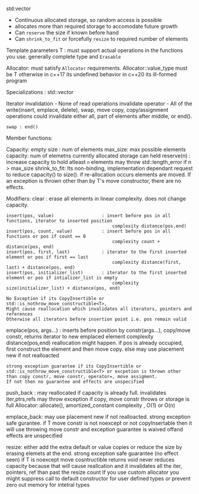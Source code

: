 std:vector

- Continuous allocated storage, so random access is possible
- allocates more than required storage to accomodate future growth
- Can `reserve` the size if known before hand
- Can `shrink_to_fit` or forcefully `resize` to required number of elements 


Template parameters
T : must support actual operations in the functions you use.
	generally complete type and `Erasable`

Allocator:
	must satisfy `Allocator` requirements. Allocator::value_type
	must be T otherwise in c++17 its undefined behavior
	in c++20 its ill-formed program

Specializations : std::vector<bool>

Iterator invalidation
	- None of read operations invalidate operator
	- All of the write(insert, emplace, delete), 
	swap, move copy, copy/assignment operations could invalidate either all, part of elements after middle, or end().
	
	swap : end()



Member functions:

Capacity:
	empty
	size	: num of elements
	max_size: max possible elements
	capacity: num of elemetns currently allocated storage can held
	reserve(n) : increase capacity to hold atleast `n` elements
				may throw std::length_error if n > max_size
	shrink_to_fit: Its non-binding, implementation dependant request to reduce capacity() to size(). if re-allocation occurs elements are moved.
				If an exception is thrown other than by T's move constructor, there are no effects.

Modifiers:
	clear : erase all elements in linear complexity. does not change capacity.

	insert(pos, value)					: insert before pos in all functions, iterator to inserted position
											complexity distance(pos,end)
	insert(pos, count, value)			: insert before pos in all functions or pos if count == 0 
											complexity count + distance(pos, end)
	insert(pos, first, last)			: iterator to the first inserted element or pos if first == last
											complexity distance(first, last) + distance(pos, end) 
	insert(pos, initializer_list)		: iterator to the first inserted element or pos if intializer_list is empty
											complexity size(initializer_list) + distance(pos, end) 

	No Exception if its CopyInsertible or std::is_nothrow_move_constructible<T>,
	Might cause reallocation which invalidates all iterators, pointers and references
	Otherwise all iterators before insertion point i.e. pos remain valid
	
emplace(pos, args...) : inserts before position by constr(args...), copy/move constr, returns iterator to new emplaced element 
							complexity distance(pos,end)
							reallocation might happen.
							if pos is already occupied, first construct the element and then move copy.
							else may use placement new if not realloacted

	strong exception guarantee if its CopyInsertible or std::is_nothrow_move_constructible<T> or excpetion is thrown other than copy constr, move constr, operator=, move assigment. 
	If not then no guarantee and effects are unspecified

	
push_back : may reallocated if capacity is already full. invalidates iter,ptrs,refs
			may throw exception if copy, move constr throws or storage is full Allocator::allocate(), 
			amortized_constant complexity , O(1) or O(n)

emplace_back: may use placement new if not realloacted.
			strong exception safe gurantee. if T move constr is not noexcept or not copyInsertable then it will use throwing move constr and exception guarantee is waived offand effects are unspecified


resize: either add the extra default or value copies or reduce the size by erasing elemets at the end.
		strong exception safe guarantee (no effect seen) if T is noexcept move cosntructible
		returns void
		never reduces capacity because that will cause reallcation and it invalidates
		all the iter, pointers, ref than past the resize count
		If you use custom allocator you might suppress call to default constructor for user defined types or prevent zero out memory for intetral types 
